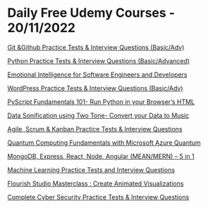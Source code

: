 # Daily Free Udemy Courses - 20/11/2022

[Git &Github Practice Tests & Interview Questions (Basic/Adv)](https://www.udemy.com/course/git-github-practice-tests-and-interview-questions-basic-advanced/?couponCode=NOV_BLACKFRIDAY)
[Python Practice Tests & Interview Questions (Basic/Advanced)](https://www.udemy.com/course/python-practice-tests-and-interview-questions-basic-advanced/?couponCode=NOV_BLACKFRIDAY)
[Emotional Intelligence for Software Engineers and Developers](https://www.udemy.com/course/emotional-intelligence-for-software-engineers-and-developers/?couponCode=NOV_BLACKFRIDAY)
[WordPress Practice Tests & Interview Questions (Basic/Adv)](https://www.udemy.com/course/wordpress-practice-tests-and-interview-questions-basic-advanced/?couponCode=NOV_BLACKFRIDAY)
[PyScript Fundamentals 101- Run Python in your Browser’s HTML](https://www.udemy.com/course/pyscript-fundamentals-101-run-python-in-your-browsers-html/?couponCode=NOV_BLACKFRIDAY)
[Data Sonification using Two Tone- Convert your Data to Music](https://www.udemy.com/course/data-sonification-using-two-tone-convert-your-data-to-music/?couponCode=NOV_BLACKFRIDAY)
[Agile, Scrum & Kanban Practice Tests & Interview Questions](https://www.udemy.com/course/agile-scrum-kanban-practice-tests-and-interview-questions/?couponCode=NOV_BLACKFRIDAY)
[Quantum Computing Fundamentals with Microsoft Azure Quantum](https://www.udemy.com/course/quantum-computing-fundamentals-with-microsoft-azure-quantum/?couponCode=NOV_BLACKFRIDAY)
[MongoDB, Express, React, Node, Angular (MEAN/MERN) – 5 in 1](https://www.udemy.com/course/mongodb-express-react-node-angular-mean-mern-stack-5-in-1-course/?couponCode=NOV_BLACKFRIDAY)
[Machine Learning Practice Tests and Interview Questions](https://www.udemy.com/course/machine-learning-practice-tests-and-interview-questions/?couponCode=NOV_BLACKFRIDAY)
[Flourish Studio Masterclass : Create Animated Visualizations](https://www.udemy.com/course/flourish-studio-masterclass-create-animated-visualizations/?couponCode=NOV_BLACKFRIDAY)
[Complete Cyber Security Practice Tests & Interview Questions](https://www.udemy.com/course/complete-cyber-security-practice-tests-interview-questions/?couponCode=NOV_BLACKFRIDAY)
